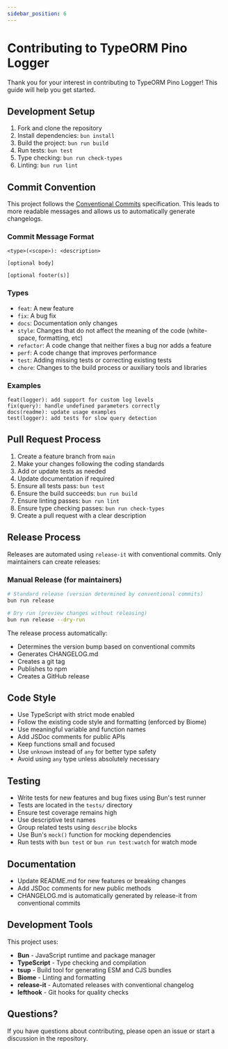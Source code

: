 ```yaml
---
sidebar_position: 6
---
```


# Contributing to TypeORM Pino Logger

Thank you for your interest in contributing to TypeORM Pino Logger! This guide will help you get started.

## Development Setup

1. Fork and clone the repository
2. Install dependencies: `bun install`
3. Build the project: `bun run build`
4. Run tests: `bun test`
5. Type checking: `bun run check-types`
6. Linting: `bun run lint`

## Commit Convention

This project follows the [Conventional Commits](https://www.conventionalcommits.org/) specification. This leads to more readable messages and allows us to automatically generate changelogs.

### Commit Message Format

```
<type>(<scope>): <description>

[optional body]

[optional footer(s)]
```

### Types

- `feat`: A new feature
- `fix`: A bug fix
- `docs`: Documentation only changes
- `style`: Changes that do not affect the meaning of the code (white-space, formatting, etc)
- `refactor`: A code change that neither fixes a bug nor adds a feature
- `perf`: A code change that improves performance
- `test`: Adding missing tests or correcting existing tests
- `chore`: Changes to the build process or auxiliary tools and libraries

### Examples

```
feat(logger): add support for custom log levels
fix(query): handle undefined parameters correctly
docs(readme): update usage examples
test(logger): add tests for slow query detection
```

## Pull Request Process

1. Create a feature branch from `main`
2. Make your changes following the coding standards
3. Add or update tests as needed
4. Update documentation if required
5. Ensure all tests pass: `bun test`
6. Ensure the build succeeds: `bun run build`
7. Ensure linting passes: `bun run lint`
8. Ensure type checking passes: `bun run check-types`
9. Create a pull request with a clear description

## Release Process

Releases are automated using `release-it` with conventional commits. Only maintainers can create releases:

### Manual Release (for maintainers)

```bash
# Standard release (version determined by conventional commits)
bun run release

# Dry run (preview changes without releasing)
bun run release --dry-run
```

The release process automatically:
- Determines the version bump based on conventional commits
- Generates CHANGELOG.md
- Creates a git tag
- Publishes to npm
- Creates a GitHub release

## Code Style

- Use TypeScript with strict mode enabled
- Follow the existing code style and formatting (enforced by Biome)
- Use meaningful variable and function names
- Add JSDoc comments for public APIs
- Keep functions small and focused
- Use `unknown` instead of `any` for better type safety
- Avoid using `any` type unless absolutely necessary

## Testing

- Write tests for new features and bug fixes using Bun's test runner
- Tests are located in the `tests/` directory
- Ensure test coverage remains high
- Use descriptive test names
- Group related tests using `describe` blocks
- Use Bun's `mock()` function for mocking dependencies
- Run tests with `bun test` or `bun run test:watch` for watch mode

## Documentation

- Update README.md for new features or breaking changes
- Add JSDoc comments for new public methods
- CHANGELOG.md is automatically generated by release-it from conventional commits

## Development Tools

This project uses:
- **Bun** - JavaScript runtime and package manager
- **TypeScript** - Type checking and compilation
- **tsup** - Build tool for generating ESM and CJS bundles
- **Biome** - Linting and formatting
- **release-it** - Automated releases with conventional changelog
- **lefthook** - Git hooks for quality checks

## Questions?

If you have questions about contributing, please open an issue or start a discussion in the repository.